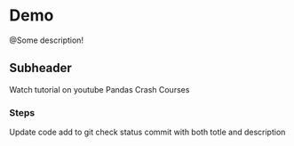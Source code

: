 # Demo

@Some description!

## Subheader

Watch tutorial on youtube Pandas Crash Courses

### Steps 
Update code
add to git
check status
commit with both totle and description